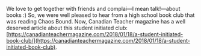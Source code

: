 We love to get together with friends and complai—I mean talk!—about books :)  So, we were well pleased to hear from a high school book club that was reading Chaos Bound. Now, Canadian Teacher magazine has a well deserved article about this student initiated club: [https://canadianteachermagazine.com/2018/01/18/a-student-initiated-book-club/](https://canadianteachermagazine.com/2018/01/18/a-student-initiated-book-club).